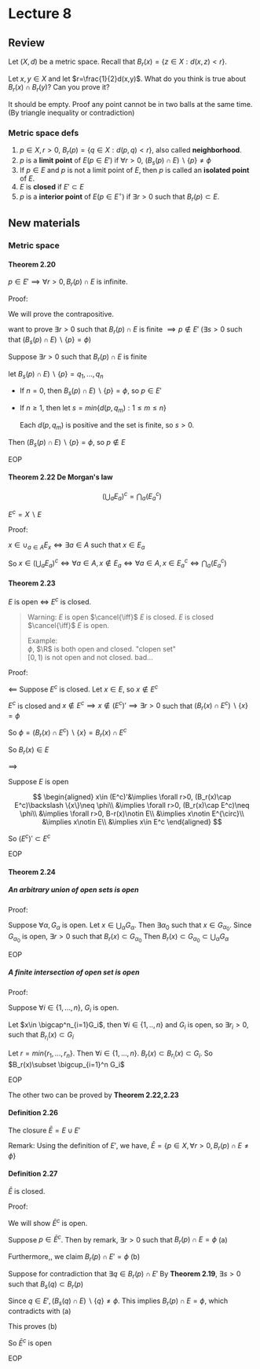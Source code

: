 # Lecture 8

## Review

Let $(X,d)$ be a metric space. Recall that $B_r(x)=\{z\in X:d(x,z)<r\}$.

Let $x,y\in X$ and let $r=\frac{1}{2}d(x,y)$. What do you think is true about $B_r(x)\cap B_r(y)$? Can you prove it?

It should be empty. Proof any point cannot be in two balls at the same time. (By triangle inequality or contradiction)

### Metric space defs

1. $p\in X,r>0$, $B_r(p)=\{q\in X:d(p,q)<r\}$, also called **neighborhood**.
2. $p$ is a **limit point** of $E(p\in E')$ if $\forall r>0$, $(B_s(p)\cap E)\backslash \{p\}\neq \phi$
3. If $p\in E$ and $p$ is not a limit point of $E$, then $p$ is called an **isolated point** of $E$.
4. $E$ is **closed** if $E'\subset E$
5. $p$ is a **interior point** of $E(p\in E^{\circ})$ if $\exists r>0$ such that $B_r(p)\subset E$.

## New materials

### Metric space

#### Theorem 2.20

$p\in E'\implies \forall r>0,B_r(p)\cap E$ is infinite.

Proof:

We will prove the contrapositive.

want to prove $\exists r>0$ such that $B_r(p)\cap E$ is finite $\implies p\notin E'$ ($\exists s>0$ such that $(B_s(p)\cap E)\backslash \{p\}=\phi$)

Suppose $\exists r>0$ such that $B_r(p)\cap E$ is finite

let $B_s(p)\cap E)\backslash \{p\}={q_1,...,q_n}$ 

- If $n=0$, then $B_s(p)\cap E)\backslash \{p\}=\phi$, so $p\in E'$
- If $n\geq 1$, then let $s=min\{d(p,q_m):1\leq m\leq n\}$

    Each $d(p,q_m)$ is positive and the set is finite, so $s>0$.

Then $(B_s(p)\cap E)\backslash \{p\}=\phi$, so $p\notin E$

EOP

#### Theorem 2.22 De Morgan's law

$$
\left(\bigcup_a E_a\right)^c=\bigcap_a(E^c_a)
$$

$E^c=X\backslash E$

Proof:

$x\in \cup_{a\in A} E_x\iff \exists a\in A$ such that $x\in E_a$

So $x\in \left(\bigcup_a E_a\right)^c\iff \forall a\in A, x\notin  E_a\iff \forall a\in A,x\in E_a^c\iff \bigcap_a(E^c_a)$

#### Theorem 2.23

$E$ is open $\iff$ $E^c$ is closed.

> Warning: $E$ is open $\cancel{\iff}$ $E$ is closed.
> $E$ is closed $\cancel{\iff}$ $E$ is open.
>
> Example:  
>$\phi$, $\R$ is both open and closed. "clopen set"  
>$[0,1)$ is not open and not closed. bad...

Proof:

$\impliedby$ Suppose $E^c$ is closed. Let $x\in E$, so $x\notin E^c$

$E^c$ is closed and $x\notin E^c\implies x\notin (E^c)'\implies \exists r >0$ such that $(B_r(x)\cap E^c)\backslash \{x\}=\phi$

So $\phi=(B_r(x)\cap E^c)\backslash \{x\}=B_r(x)\cap E^c$

So $B_r(x)\in E$

$\implies$

Suppose $E$ is open

$$
\begin{aligned}
    x\in (E^c)'&\implies \forall r>0, (B_r(x)\cap E^c)\backslash \{x\}\neq \phi\\
    &\implies \forall r>0, (B_r(x)\cap E^c)\neq \phi\\
    &\implies \forall r>0, B-r(x)\notin E\\
    &\implies x\notin  E^{\circ}\\
    &\implies x\notin E\\
    &\implies x\in E^c
\end{aligned}
$$

So $(E^c)'\subset E^c$

EOP

#### Theorem 2.24

##### An arbitrary union of open sets is open

Proof:

Suppose $\forall \alpha, G_\alpha$ is open. Let $x\in \bigcup _{\alpha} G_\alpha$. Then $\exists \alpha_0$ such that $x\in G_{\alpha_0}$. Since $G_{\alpha_0}$ is open, $\exists r>0$ such that $B_r(x)\subset G_{\alpha_0}$ Then $B_r(x)\subset G_{\alpha_0}\subset \bigcup_{\alpha} G_\alpha$

EOP

##### A finite intersection of open set is open

Proof:

Suppose $\forall i\in \{1,...,n\}$, $G_i$ is open.

Let $x\in \bigcap^n_{i=1}G_i$, then $\forall i\in \{1,..,n\}$ and $G_i$ is open, so $\exists r_i>0$, such that $B_{r_i}(x)\subset G_i$

Let $r=min\{r_1,...,r_n\}$. Then $\forall i\in \{1,...,n\}$. $B_r(x)\subset B_{r_i}(x)\subset G_i$. So $B_r(x)\subset \bigcup_{i=1}^n G_i$

EOP

The other two can be proved by **Theorem 2.22,2.23**

#### Definition 2.26

The closure $\bar{E}=E\cup E'$

Remark: Using the definition of $E'$, we have, $\bar{E}=\{p\in X,\forall r>0,B_r(p)\cap E\neq \phi\}$

#### Definition 2.27

$\bar {E}$ is closed.

Proof:

We will show $\bar{E}^c$ is open.

Suppose $p\in \bar{E}^c$. Then by remark, $\exists r>0$ such that $B_r(p)\cap E=\phi$ (a)

Furthermore,, we claim $B_r(p)\cap E'=\phi$ (b)

Suppose for contradiction that $\exists q\in B_r(p)\cap E'$ By **Theorem 2.19**, $\exists s>0$ such that $B_s(q)\subset B_r(p)$

Since $q\in E',(B_s(q)\cap E)\backslash \{q\}\neq \phi$. This implies $B_r(p)\cap E=\phi$, which contradicts with (a)

This proves (b)

So $\bar{E}^c$ is open

EOP